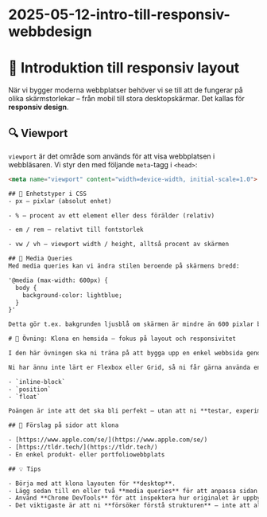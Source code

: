 # 2025-05-12-intro-till-responsiv-webbdesign

# 📱 Introduktion till responsiv layout

När vi bygger moderna webbplatser behöver vi se till att de fungerar på olika skärmstorlekar – från mobil till stora desktopskärmar. Det kallas för **responsiv design**.

## 🔍 Viewport

`viewport` är det område som används för att visa webbplatsen i webbläsaren. Vi styr den med följande `meta`-tagg i `<head>`:

```html
<meta name="viewport" content="width=device-width, initial-scale=1.0">

## 📏 Enhetstyper i CSS
- px – pixlar (absolut enhet)

- % – procent av ett element eller dess förälder (relativ)

- em / rem – relativt till fontstorlek

- vw / vh – viewport width / height, alltså procent av skärmen

## 🎯 Media Queries
Med media queries kan vi ändra stilen beroende på skärmens bredd:

'@media (max-width: 600px) {
  body {
    background-color: lightblue;
  }
}'

Detta gör t.ex. bakgrunden ljusblå om skärmen är mindre än 600 pixlar bred – perfekt för mobilanpassning!

# 🧩 Övning: Klona en hemsida – fokus på layout och responsivitet

I den här övningen ska ni träna på att bygga upp en enkel webbsida genom att **klona en befintlig sajt**. Syftet är att öva på **layout**, **viewport-anpassning** och **media queries** – alltså hur en sida förändras beroende på skärmstorlek.

Ni har ännu inte lärt er Flexbox eller Grid, så ni får gärna använda enklare tekniker som:

- `inline-block`
- `position`
- `float`

Poängen är inte att det ska bli perfekt – utan att ni **testar, experimenterar och lär er** hur man börjar tänka responsivt.

## 📌 Förslag på sidor att klona

- [https://www.apple.com/se/](https://www.apple.com/se/)
- [https://tldr.tech/](https://tldr.tech/)
- En enkel produkt- eller portfoliowebbplats

## 💡 Tips

- Börja med att klona layouten för **desktop**.
- Lägg sedan till en eller två **media queries** för att anpassa sidan till mobil.
- Använd **Chrome DevTools** för att inspektera hur originalet är uppbyggt.
- Det viktigaste är att ni **försöker förstå strukturen** – inte att allt blir exakt som originalet.

